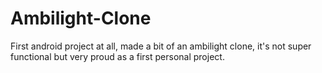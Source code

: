 # Ambilight-Clone
First android project at all, made a bit of an ambilight clone, it's not super functional but very proud as a first personal project.
